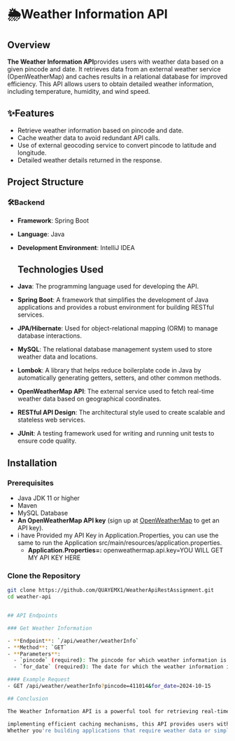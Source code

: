 # 🌦️Weather Information API

## Overview

**The Weather Information API**provides users with weather data based on a given pincode and date. It retrieves data from an external weather service (OpenWeatherMap) and caches results in a relational database for improved efficiency. This API allows users to obtain detailed weather information, including temperature, humidity, and wind speed.
## ✨Features
- Retrieve weather information based on pincode and date.
- Cache weather data to avoid redundant API calls.
- Use of external geocoding service to convert pincode to latitude and longitude.
- Detailed weather details returned in the response.

## Project Structure

### 🛠️Backend

- **Framework**: Spring Boot
- **Language**: Java
- **Development Environment**: IntelliJ IDEA

  ## Technologies Used

- **Java**: The programming language used for developing the API.
- **Spring Boot**: A framework that simplifies the development of Java applications and provides a robust environment for building RESTful services.
- **JPA/Hibernate**: Used for object-relational mapping (ORM) to manage database interactions.
- **MySQL**: The relational database management system used to store weather data and locations.
- **Lombok**: A library that helps reduce boilerplate code in Java by automatically generating getters, setters, and other common methods.
- **OpenWeatherMap API**: The external service used to fetch real-time weather data based on geographical coordinates.
- **RESTful API Design**: The architectural style used to create scalable and stateless web services.
- **JUnit**: A testing framework used for writing and running unit tests to ensure code quality.

## Installation

### Prerequisites

- Java JDK 11 or higher
- Maven
- MySQL Database
- **An OpenWeatherMap API key** (sign up at [OpenWeatherMap](https://openweathermap.org/api) to get an API key).
- i have Provided  my API Key in Application.Properties, you can use the same to run the Application 
 src/main/resources/application.properties.
  - **Application.Properties=:**
  openweathermap.api.key=YOU WILL GET MY API KEY HERE

### Clone the Repository

```bash
git clone https://github.com/QUAYEMX1/WeatherApiRestAssignment.git
cd weather-api


## API Endpoints

### Get Weather Information

- **Endpoint**: `/api/weather/weatherInfo`
- **Method**: `GET`
- **Parameters**:
  - `pincode` (required): The pincode for which weather information is requested.
  - `for_date` (required): The date for which the weather information is requested in the format `yyyy-MM-dd`.

#### Example Request
- GET /api/weather/weatherInfo?pincode=411014&for_date=2024-10-15

## Conclusion

The Weather Information API is a powerful tool for retrieving real-time weather data based on pincode and date. By leveraging external services like OpenWeatherMap and

implementing efficient caching mechanisms, this API provides users with accurate and timely weather information while minimizing unnecessary API calls. 
Whether you're building applications that require weather data or simply looking to explore how to integrate external APIs, this project serves as a comprehensive guide. We welcome contributions and feedback to improve the functionality and usability of the API. Thank you for exploring the Weather Information API!





